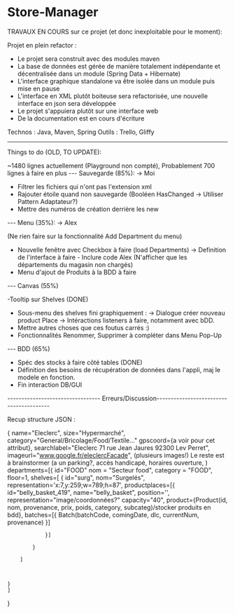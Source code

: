 # Store-Manager

TRAVAUX EN COURS sur ce projet (et donc inexploitable pour le moment): 

Projet en plein refactor  : 
- Le projet sera construit avec des modules maven
- La base de données est gérée de manière totalement indépendante et décentralisée dans un module (Spring Data + Hibernate)
- L'interface graphique standalone va être isolée dans un module puis mise en pause
- L'interface en XML plutôt boiteuse sera refactorisée, une nouvelle interface en json sera développée
- Le projet s'appuiera plutôt sur une interface web
- De la documentation est en cours d'écriture

Technos : Java, Maven, Spring
Outils : Trello, Gliffy

------------------------------------------------------------------------------------------------------------------------------------

Things to do (OLD, TO UPDATE): 

~1480 lignes actuellement (Playground non compté), Probablement 700 lignes à faire en plus
--- Sauvegarde (85%): -> Moi

- Filtrer les fichiers qui n'ont pas l'extension xml
- Rajouter étoile quand non sauvegarde (Booléen HasChanged -> Utiliser Pattern Adaptateur?)
- Mettre des numéros de création derrière les new

--- Menu (35%): -> Alex 

(Ne rien faire sur la fonctionnalité Add Department du menu)
- Nouvelle fenêtre avec Checkbox à faire (load Departments) -> Definition de l'interface à faire - Inclure code Alex
(N'afficher que les départements du magasin non chargés)
- Menu d'ajout de Produits à la BDD à faire

--- Canvas (55%)

-Tooltip sur Shelves (DONE)
- Sous-menu des shelves fini graphiquement : 
	-> Dialogue créer nouveau product Place
	-> Intéractions listeners à faire, notamment avec bDD. 
- Mettre autres choses que ces foutus carrés :)
- Fonctionnalités Renommer, Supprimer à compléter dans Menu Pop-Up


--- BDD (65%)

- Spéc des stocks à faire côté tables (DONE)
- Définition des besoins de récupération de données dans l'appli, maj le modele en fonction. 
- Fin interaction DB/GUI

--------------------------------- Erreurs/Discussion----------------------------------------

Recup structure JSON : 

{
	name="Eleclerc",
	size="Hypermarché",
	category="General/Bricolage/Food/Textile..."
	gpscoord={a voir pour cet attribut},
	searchlabel="Eleclerc 71 rue Jean Jaures 92300 Lev Perret",
	imageurl="www.google.fr/eleclercFacade", (plusieurs images!)
	Le reste est à brainstormer (a un parking?, accès handicapé, horaires ouverture, )
	departments=[{
		id="FOOD"
		nom = "Secteur food",
		category = "FOOD",
		floor=1,
		shelves=[
			{
				id="surg",
				nom="Surgelés",
				representation='x:7,y:259;w=789;h=87',
				productplaces=[{
					id="belly_basket_419",
					name="belly_basket",
					position='',
					representation="image/coordonnées?"
					capacity="40",
					product={Product(id, nom, provenance, prix, poids, category, subcateg)/stocker produits en bdd},
					batches=[{
						Batch(batchCode, comingDate, dlc, currentNum, provenance)
				}]

				}]

			}

		]



	}
	]
}






